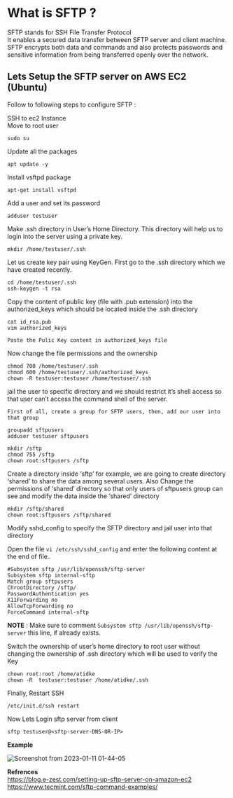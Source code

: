 # What is SFTP ?
<summary> SFTP stands for SSH File Transfer Protocol </sumaary>
<summary> It enables a secured data transfer between SFTP server and client machine.  </summary>
<summary> SFTP encrypts both data and commands and also protects passwords and sensitive information from being transferred openly over the network.  </summary>

## Lets Setup the SFTP server on AWS EC2 (Ubuntu) <br>
Follow to following steps to configure SFTP :
<br>
<summary>SSH to ec2 Instance </summary>
<summary>Move to root user </summary>

```
sudo su
```
<summary>Update all the packages </summary>

```
apt update -y
```
<summary> Install vsftpd package </summary>

```
apt-get install vsftpd
```

<summary> Add a user and set its password </summary>

```
adduser testuser
```
<summary>Make .ssh directory in User’s Home Directory. This directory will help us to login into the server using a private key.</summary>

```
mkdir /home/testuser/.ssh
```
<summary> Let us create key pair using KeyGen. First go to the .ssh directory which we have created recently.</summary>

```
cd /home/testuser/.ssh
ssh-keygen -t rsa
```
<summary> Copy the content of public key (file with .pub extension) into the authorized_keys which should be located inside the .ssh directory </summary>

```
cat id_rsa.pub
vim authorized_keys
```
` Paste the Pulic Key content in authorized_keys file `

<summary> Now change the file permissions and the ownership </summary>

```
chmod 700 /home/testuser/.ssh
chmod 600 /home/testuser/.ssh/authorized_keys
chown -R testuser:testuser /home/testuser/.ssh
```

<summary> jail the user to specific directory and we should restrict it’s shell access so that user can’t access the command shell of the server. </summary>

`First of all, create a group for SFTP users, then, add our user into that group`
```
groupadd sftpusers
adduser testuser sftpusers
```

```
mkdir /sftp
chmod 755 /sftp
chown root:sftpusers /sftp
```
<summary> Create a directory inside ‘sftp’ for example, we are going to create directory ‘shared’ to share the data among several users. Also Change the permissions of ‘shared’ directory so that only users of sftpusers group can see and modify the data inside the ‘shared’ directory </summary>

```
mkdir /sftp/shared
chown root:sftpusers /sftp/shared
```
<summary> Modify sshd_config to specify the SFTP directory and jail user into that directory </summary>

Open the file `vi /etc/ssh/sshd_config` and enter the following content at the end of file..

```
#Subsystem sftp /usr/lib/openssh/sftp-server
Subsystem sftp internal-sftp
Match group sftpusers
ChrootDirectory /sftp/
PasswordAuthentication yes
X11Forwarding no
AllowTcpForwarding no
ForceCommand internal-sftp
```
**NOTE** : Make sure to comment `Subsystem sftp /usr/lib/openssh/sftp-server`  this line, if already exists.

<summary> Switch the ownership of user’s home directory to root user without changing the ownership of .ssh directory which will be used to verify the Key </summary>

```
chown root:root /home/atidke
chown -R  testuser:testuser /home/atidke/.ssh
```
<summary>Finally, Restart SSH </summary>

```
/etc/init.d/ssh restart
```

</summary> Now Lets Login sftp server from client </sumary>

```
sftp testuser@<sftp-server-DNS-OR-IP>
```

**Example**

![Screenshot from 2023-01-11 01-44-05](https://user-images.githubusercontent.com/84858868/211652685-b1fdb451-8906-4fbb-b658-0155a04d6707.png)

**Refrences** <br>
https://blog.e-zest.com/setting-up-sftp-server-on-amazon-ec2  <br>
https://www.tecmint.com/sftp-command-examples/
